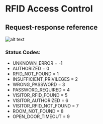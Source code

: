 # RFID Access Control

## Request-response reference

![alt text](https://github.com/joaohenriquef/rfid-access-control/blob/master/req-res-flowchart.png?raw=true)

### Status Codes:
+ UNKNOWN_ERROR = -1
+ AUTHORIZED = 0
+ RFID_NOT_FOUND = 1
+ INSUFFICIENT_PRIVILEGES = 2
+ WRONG_PASSWORD = 3
+ PASSWORD_REQUIRED = 4
+ VISITOR_RFID_FOUND = 5
+ VISITOR_AUTHORIZED = 6
+ VISITOR_RFID_NOT_FOUND = 7
+ ROOM_NOT_FOUND = 8
+ OPEN_DOOR_TIMEOUT = 9

